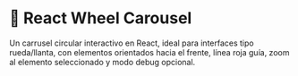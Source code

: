 # 🔄 React Wheel Carousel

Un carrusel circular interactivo en React, ideal para interfaces tipo rueda/llanta, con elementos orientados hacia el frente, línea roja guía, zoom al elemento seleccionado y modo debug opcional.

